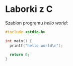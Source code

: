 # Laborki z C

Szablon programu *hello world*:

```c
#include <stdio.h>

int main() {
  printf("hello world\n");

  return 0;
}
```